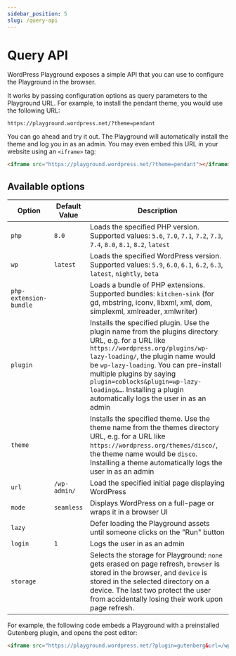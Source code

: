 ```yaml
---
sidebar_position: 5
slug: /query-api
---
```


# Query API

WordPress Playground exposes a simple API that you can use to configure the Playground in the browser.

It works by passing configuration options as query parameters to the Playground URL. For example, to install the pendant theme, you would use the following URL:

```text
https://playground.wordpress.net/?theme=pendant
```

You can go ahead and try it out. The Playground will automatically install the theme and log you in as an admin. You may even embed this URL in your website using an `<iframe>` tag:

```html
<iframe src="https://playground.wordpress.net/?theme=pendant"></iframe>
```

## Available options

| Option                 | Default Value | Description                                                                                                                                                                                                                                                                                                                                                    |
| ---------------------- | ------------- | -------------------------------------------------------------------------------------------------------------------------------------------------------------------------------------------------------------------------------------------------------------------------------------------------------------------------------------------------------------- |
| `php`                  | `8.0`         | Loads the specified PHP version. Supported values: `5.6`, `7.0`, `7.1`, `7.2`, `7.3`, `7.4`, `8.0`, `8.1`, `8.2`, `latest`                                                                                                                                                                                                                                     |
| `wp`                   | `latest`      | Loads the specified WordPress version. Supported values: `5.9`, `6.0`, `6.1`, `6.2`, `6.3`, `latest`, `nightly`, `beta`                                                                                                                                                                                                                                        |
| `php-extension-bundle` |               | Loads a bundle of PHP extensions. Supported bundles: `kitchen-sink` (for gd, mbstring, iconv, libxml, xml, dom, simplexml, xmlreader, xmlwriter)                                                                                                                                                                                                               |
| `plugin`               |               | Installs the specified plugin. Use the plugin name from the plugins directory URL, e.g. for a URL like `https://wordpress.org/plugins/wp-lazy-loading/`, the plugin name would be `wp-lazy-loading`. You can pre-install multiple plugins by saying `plugin=coblocks&plugin=wp-lazy-loading&…`. Installing a plugin automatically logs the user in as an admin |
| `theme`                |               | Installs the specified theme. Use the theme name from the themes directory URL, e.g. for a URL like `https://wordpress.org/themes/disco/`, the theme name would be `disco`. Installing a theme automatically logs the user in as an admin                                                                                                                      |
| `url`                  | `/wp-admin/`  | Load the specified initial page displaying WordPress                                                                                                                                                                                                                                                                                                           |
| `mode`                 | `seamless`    | Displays WordPress on a full-page or wraps it in a browser UI                                                                                                                                                                                                                                                                                                  |
| `lazy`                 |               | Defer loading the Playground assets until someone clicks on the "Run" button                                                                                                                                                                                                                                                                                   |
| `login`                | `1`           | Logs the user in as an admin                                                                                                                                                                                                                                                                                                                                   |
| `storage`              |               | Selects the storage for Playground: `none` gets erased on page refresh, `browser` is stored in the browser, and `device` is stored in the selected directory on a device. The last two protect the user from accidentally losing their work upon page refresh.                                                                                                 |

For example, the following code embeds a Playground with a preinstalled Gutenberg plugin, and opens the post editor:

```html
<iframe src="https://playground.wordpress.net/?plugin=gutenberg&url=/wp-admin/post-new.php&mode=seamless"> </iframe>
```
